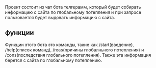 Проект состоит из чат бота телгерамм, который будет собирать информацию с сайта по глобальному потепления и при запросе пользоваетля будет выдовать информацию с сайта.

## функции
Функции этого бота это команды, такие как /start(введение), /help(список команд), /reas(причины глобалньного потепления) и /cons(последствия глобального потепления). Также эта информация берется с сайта по глобальному потеплению.

